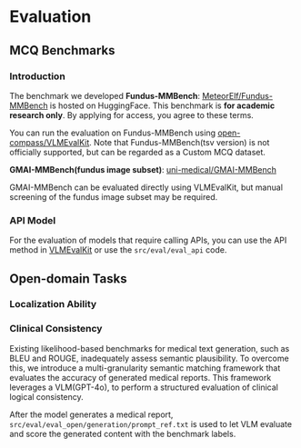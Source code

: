 # Evaluation

## MCQ Benchmarks

### Introduction
The benchmark we developed **Fundus-MMBench**: [MeteorElf/Fundus-MMBench](https://huggingface.co/datasets/MeteorElf/Fundus-MMBench) is hosted on HuggingFace. This benchmark is **for academic research only**. By applying for access, you agree to these terms.

You can run the evaluation on Fundus-MMBench using [open-compass/VLMEvalKit](https://github.com/open-compass/VLMEvalKit). Note that Fundus-MMBench(tsv version) is not officially supported, but can be regarded as a Custom MCQ dataset.

**GMAI-MMBench(fundus image subset)**: [uni-medical/GMAI-MMBench](https://github.com/uni-medical/GMAI-MMBench)

GMAI-MMBench can be evaluated directly using VLMEvalKit, but manual screening of the fundus image subset may be required.

### API Model
For the evaluation of models that require calling APIs, you can use the API method in [VLMEvalKit](https://github.com/open-compass/VLMEvalKit) or use the `src/eval/eval_api` code.

## Open-domain Tasks

###  Localization Ability


###  Clinical Consistency

Existing likelihood-based benchmarks for medical text generation, such as BLEU and ROUGE, inadequately assess semantic plausibility. To overcome this, we introduce a multi-granularity semantic matching framework that evaluates the accuracy of generated medical reports. This framework leverages a VLM(GPT-4o), to perform a structured evaluation of clinical logical consistency. 

After the model generates a medical report, `src/eval/eval_open/generation/prompt_ref.txt` is used to let VLM evaluate and score the generated content with the benchmark labels.

